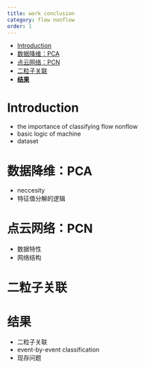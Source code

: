 ```yaml
---
title: work conclusion
category: flow nonflow
order: 1
---
```


- [Introduction](#introduction)
- [数据降维：PCA](#数据降维pca)
- [点云网络：PCN](#点云网络pcn)
- [二粒子关联](#二粒子关联)
- [**结果**](#结果)


# Introduction
- the importance of classifying flow nonflow
- basic logic of machine
- dataset
# 数据降维：PCA
- neccesity
- 特征值分解的逻辑
# 点云网络：PCN
- 数据特性
- 网络结构
# 二粒子关联
# **结果**
- 二粒子关联
- event-by-event classification
- 现存问题

